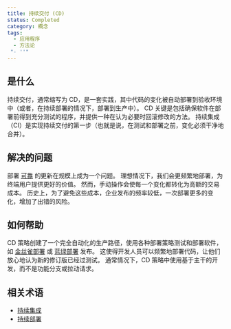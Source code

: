 ```yaml
---
title: 持续交付 (CD)
status: Completed
category: 概念
tags:
  - 应用程序
  - 方法论
 "- ''"
---
```


## 是什么

持续交付，通常缩写为 CD，是一套实践，其中代码的变化被自动部署到验收环境中（或者，在持续部署的情况下，部署到生产中）。 CD 关键是包括确保软件在部署前得到充分测试的程序，并提供一种在认为必要时回滚修改的方法。 持续集成（CI）是实现持续交付的第一步（也就是说，在测试和部署之前，变化必须干净地合并）。

## 解决的问题

部署 [可靠](/zh-cn/reliability/) 的更新在规模上成为一个问题。 理想情况下，我们会更频繁地部署，为终端用户提供更好的价值。 然而，手动操作会使每一个变化都转化为高额的交易成本。 历史上，为了避免这些成本，企业发布的频率较低，一次部署更多的变化，增加了出错的风险。

## 如何帮助

CD 策略创建了一个完全自动化的生产路径，使用各种部署策略测试和部署软件，如 [金丝雀部署](/zh-cn/canary-deployment/) 或 [蓝绿部署](/zh-cn/blue-green-deployment/) 发布。 这使得开发人员可以频繁地部署代码，让他们放心地认为新的修订版已经过测试。 通常情况下，CD 策略中使用基于主干的开发，而不是功能分支或拉动请求。

## 相关术语

- [持续集成](/zh-cn/continuous-integration/)
- [持续部署](/zh-cn/continuous-deployment/)
